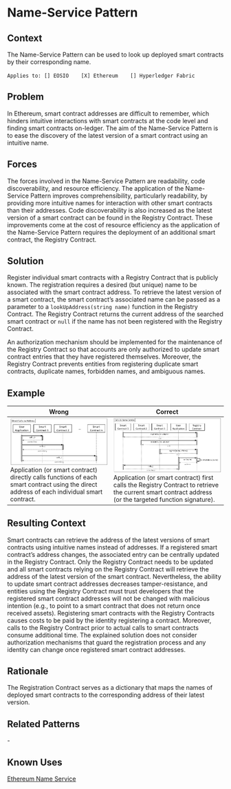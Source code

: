 # Name-Service Pattern
## Context
The Name-Service Pattern can be used to look up deployed smart contracts by their corresponding name.

``Applies to: [] EOSIO    [X] Ethereum    [] Hyperledger Fabric``

## Problem
In Ethereum, smart contract addresses are difficult to remember, which hinders intuitive interactions with smart contracts at the code level and finding smart contracts on-ledger. The aim of the Name-Service Pattern is to ease the discovery of the latest version of a smart contract using an intuitive name.

## Forces
The forces involved in the Name-Service Pattern are readability, code discoverability, and resource efficiency. The application of the Name-Service Pattern improves comprehensibility, particularly readability, by providing more intuitive names for interaction with other smart contracts than their addresses. Code discoverability is also increased as the latest version of a smart contract can be found in the Registry Contract. These improvements come at the cost of resource efficiency as the application of the Name-Service Pattern requires the deployment of an additional smart contract, the Registry Contract.

## Solution
Register individual smart contracts with a Registry Contract that is publicly known. The registration requires a desired (but unique) name to be associated with the smart contract address. To retrieve the latest version of a smart contract, the smart contract’s associated name can be passed as a parameter to a `lookUpAddress(string name)` function in the Registry Contract. The Registry Contract returns the current address of the searched smart contract or `null` if the name has not been registered with the Registry Contract.

An authorization mechanism should be implemented for the maintenance of the Registry Contract so that accounts are only authorized to update smart contract entries that they have registered themselves. Moreover, the Registry Contract prevents entities from registering duplicate smart contracts, duplicate names, forbidden names, and ambiguous names.

## Example
Wrong | Correct
------------- | -------------
![Wrong](Name-Service%20Antipattern_Wrong.png)Application (or smart contract) directly calls functions of each smart contract using the direct address of each individual smart contract. | ![Correct](Name-Service%20Pattern_Right.png)Application (or smart contract) first calls the Registry Contract to retrieve the current smart contract address (or the targeted function signature).

## Resulting Context
Smart contracts can retrieve the address of the latest versions of smart contracts using intuitive names instead of addresses. If a registered smart contract’s address changes, the associated entry can be centrally updated in the Registry Contract. Only the Registry Contract needs to be updated and all smart contracts relying on the Registry Contract will retrieve the address of the latest version of the smart contract. Nevertheless, the ability to update smart contract addresses decreases tamper-resistance, and entities using the Registry Contract must trust developers that the registered smart contract addresses will not be changed with malicious intention (e.g., to point to a smart contract that does not return once received assets). Registering smart contracts with the Registry Contracts causes costs to be paid by the identity registering a contract. Moreover, calls to the Registry Contract prior to actual calls to smart contracts consume additional time. The explained solution does not consider authorization mechanisms that guard the registration process and any identity can change once registered smart contract addresses.

## Rationale
The Registration Contract serves as a dictionary that maps the names of deployed smart contracts to the corresponding address of their latest version.

## Related Patterns
\-
## Known Uses
[Ethereum Name Service](https://docs.ens.domains/)
